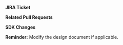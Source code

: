 **JIRA Ticket**

**Related Pull Requests**

**SDK Changes**

**Reminder:** Modify the design document if applicable.

